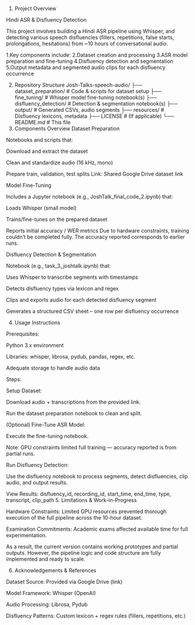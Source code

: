 1. Project Overview

Hindi ASR & Disfluency Detection

This project involves building a Hindi ASR pipeline using Whisper, and detecting various speech disfluencies (fillers, repetitions, false starts, prolongations, hesitations) from ~10 hours of conversational audio.

1.Key components include:
2.Dataset creation and processing
3.ASR model preparation and fine-tuning
4.Disfluency detection and segmentation
5.Output metadata and segmented audio clips for each disfluency occurrence

2. Repository Structure
   Josh-Talks-speech-audio/
├── dataset_preparation/         # Code & scripts for dataset setup
├── fine_tuning/                 # Whisper model fine-tuning notebook(s)
├── disfluency_detection/        # Detection & segmentation notebook(s)
├── output/                      # Generated CSVs, audio segments
├── resources/                   # Disfluency lexicons, metadata
├── LICENSE                      # (If applicable)
└── README.md                    # This file
3. Components Overview
Dataset Preparation

Notebooks and scripts that:

Download and extract the dataset

Clean and standardize audio (16 kHz, mono)

Prepare train, validation, test splits
Link: Shared Google Drive dataset link

Model Fine-Tuning

Includes a Jupyter notebook (e.g., JoshTalk_final_code_2.ipynb) that:

Loads Whisper (small model)

Trains/fine-tunes on the prepared dataset

Reports initial accuracy / WER metrics
Due to hardware constraints, training couldn’t be completed fully. The accuracy reported corresponds to earlier runs.

Disfluency Detection & Segmentation

Notebook (e.g., task_3_joshtalk.ipynb) that:

Uses Whisper to transcribe segments with timestamps

Detects disfluency types via lexicon and regex

Clips and exports audio for each detected disfluency segment

Generates a structured CSV sheet – one row per disfluency occurrence

4. Usage Instructions

Prerequisites:

Python 3.x environment

Libraries: whisper, librosa, pydub, pandas, regex, etc.

Adequate storage to handle audio data

Steps:

Setup Dataset:

Download audio + transcriptions from the provided link.

Run the dataset preparation notebook to clean and split.

(Optional) Fine-Tune ASR Model:

Execute the fine-tuning notebook.

Note: GPU constraints limited full training — accuracy reported is from partial runs.

Run Disfluency Detection:

Use the disfluency notebook to process segments, detect disfluencies, clip audio, and output results.

View Results:
disfluency_id, recording_id, start_time, end_time, type, transcript, clip_path
5. Limitations & Work-in-Progress

Hardware Constraints: Limited GPU resources prevented thorough execution of the full pipeline across the 10-hour dataset.

Examination Commitments: Academic exams affected available time for full experimentation.

As a result, the current version contains working prototypes and partial outputs. However, the pipeline logic and code structure are fully implemented and ready to scale.

6. Acknowledgements & References

Dataset Source: Provided via Google Drive (link)

Model Framework: Whisper (OpenAI)

Audio Processing: Librosa, Pydub

Disfluency Patterns: Custom lexicon + regex rules (fillers, repetitions, etc.)
